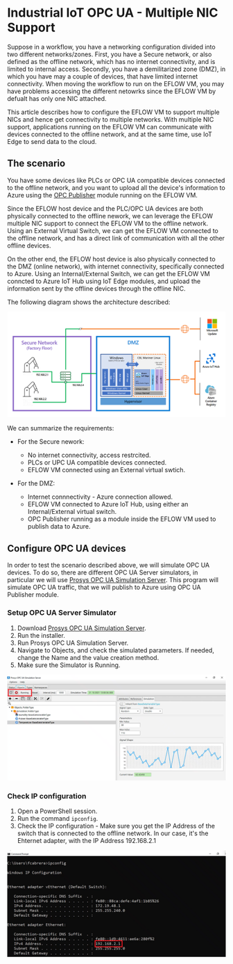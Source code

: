 # Industrial IoT OPC UA - Multiple NIC Support

Suppose in a workflow, you have a networking configuration divided into two different networks/zones. First, you have a Secure network, or also defined as the offline network, which has no internet connectivity, and is limited to internal access. Secondly, you have a demilitarized zone (DMZ), in which you have may a couple of devices, that have limited internet connectivity. When moving the workflow to run on the EFLOW VM, you may have problems accessing the different netowrks since the EFLOW VM by defualt has only one NIC attached. 

This article describes how to configure the EFLOW VM to support multiple NICs and hence get connectivity to multiple networks. With multiple NIC support, applications running on the EFLOW VM can communicate with devices connected to the offline network, and at the same time, use IoT Edge to send data to the cloud.


## The scenario
You have some devices like PLCs or OPC UA compatible devices connected to the offline network, and you want to upload all the device's information to Azure using the [OPC Publisher](https://docs.microsoft.com/en-us/azure/industrial-iot/overview-what-is-opc-publisher) module running on the EFLOW VM.

Since the EFLOW host device and the PLC/OPC UA devices are both physically connected to the offline nework, we can leverage the EFLOW multiple NIC support to connect the EFLOW VM to the offline network. Using an External Virtual Switch, we can get the EFLOW VM connected to the offline network, and has a direct link of communication with all the other offline devices.

On the other end, the EFLOW host device is also physically connected to the DMZ (online network), with internet connectivity, specifically connected to Azure. Using an Internal/External Switch, we can get the EFLOW VM conncted to Azure IoT Hub using IoT Edge modules, and upload the information sent by the offline devices through the offline NIC.

The following diagram shows the architecture described:

![IIoT Multiple NIC Architecture](./../images/iiot-multiplenic.png)

We can summarize the requirements:

- For the Secure nework:
  - No internet connectivity, access restrcited.
  - PLCs or UPC UA compatible devices connected.
  - EFLOW VM connected using an External virtual swtich.

- For the DMZ:
  - Internet connnectivity - Azure connection allowed.
  - EFLOW VM connected to Azure IoT Hub, using either an Internal/External virtual switch.
  - OPC Publisher running as a module inside the EFLOW VM used to publish data to Azure.


## Configure OPC UA devices
In order to test the scenario described above, we will simulate OPC UA devices. To do so, there are different OPC UA Server simulators, in particular we will use [Prosys OPC UA Simulation Server](https://www.prosysopc.com/products/opc-ua-simulation-server/). This program will simulate OPC UA traffic, that we will publish to Azure using OPC UA Publisher module. 

### Setup OPC UA Server Simulator
1. Download [Prosys OPC UA Simulation Server](https://www.prosysopc.com/products/opc-ua-simulation-server/evaluate/).
2. Run the installer.
3. Run Prosys OPC UA Simulation Server.
4. Navigate to Objects, and check the simulated parameters. If needed, change the Name and the value creation method.
5. Make sure the Simulator is Running.

![OPC UA Device IP](./../images/Prosys-OPC-UA-Simulator.png)

### Check IP configuration
1. Open a PowerShell session.
2. Run the command `ipconfig`.
3. Check the IP configuration - Make sure you get the IP Address of the switch that is connected to the offline network. In our case, it's the Ehternet adapter, with the IP Address 192.168.2.1

![OPC UA Device IP](./../images/OPC-UA-IP.png)

